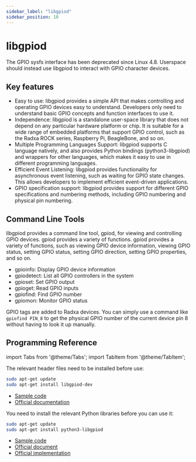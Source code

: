 ```yaml
---
sidebar_label: "libgpiod"
sidebar_position: 10
---
```


# libgpiod

The GPIO sysfs interface has been deprecated since Linux 4.8. Userspace should instead use libgpiod to interact with GPIO character devices.

## Key features

- Easy to use: libgpiod provides a simple API that makes controlling and operating GPIO devices easy to understand. Developers only need to understand basic GPIO concepts and function interfaces to use it.
- Independence: libgpiod is a standalone user-space library that does not depend on any particular hardware platform or chip. It is suitable for a wide range of embedded platforms that support GPIO control, such as the Radxa ROCK series, Raspberry Pi, BeagleBone, and so on.
- Multiple Programming Languages Support: libgpiod supports C language natively, and also provides Python bindings (python3-libgpiod) and wrappers for other languages, which makes it easy to use in different programming languages.
- Efficient Event Listening: libgpiod provides functionality for asynchronous event listening, such as waiting for GPIO state changes. This allows developers to implement efficient event-driven applications.
- GPIO specification support: libgpiod provides support for different GPIO specifications and numbering methods, including GPIO numbering and physical pin numbering.

## Command Line Tools

libgpiod provides a command line tool, gpiod, for viewing and controlling GPIO devices. gpiod provides a variety of functions.
gpiod provides a variety of functions, such as viewing GPIO device information, viewing GPIO status, setting GPIO status, setting GPIO direction, setting GPIO properties, and so on.

- gpioinfo: Display GPIO device information
- gpiodetect: List all GPIO controllers in the system
- gpioset: Set GPIO output
- gpioget: Read GPIO inputs
- gpiofind: Find GPIO number
- gpiomon: Monitor GPIO status

GPIO tags are added to Radxa devices. You can simply use a command like `gpiofind PIN_8` to get the physical GPIO number of the current device pin 8 without having to look it up manually.

## Programming Reference

import Tabs from '@theme/Tabs';
import TabItem from '@theme/TabItem';

<Tabs queryString="lang">
<TabItem value="C">

The relevant header files need to be installed before use:

```bash
sudo apt-get update
sudo apt-get install libgpiod-dev
```

- [Sample code](https://git.kernel.org/pub/scm/libs/libgpiod/libgpiod.git/tree/examples)
- [Official documentation](https://libgpiod.readthedocs.io/en/latest/index.html)

</TabItem>
<TabItem value="Python">

You need to install the relevant Python libraries before you can use it:

```bash
sudo apt-get update
sudo apt-get install python3-libgpiod
```

- [Sample code](https://git.kernel.org/pub/scm/libs/libgpiod/libgpiod.git/tree/bindings/python/examples)
- [Official document](https://libgpiod.readthedocs.io/en/latest/index.html)
- [Official implementation](https://git.kernel.org/pub/scm/libs/libgpiod/libgpiod.git/tree/bindings/python/gpiod)

</TabItem>
</Tabs>
